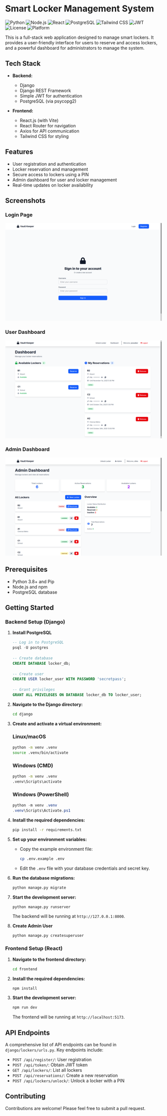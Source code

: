 # Smart Locker Management System

![Python](https://img.shields.io/badge/python-3.8+-blue.svg)
![Node.js](https://img.shields.io/badge/node.js-18+-green.svg)
![React](https://img.shields.io/badge/react-18+-blue.svg)
![PostgreSQL](https://img.shields.io/badge/postgresql-14+-blue.svg)
![Tailwind CSS](https://img.shields.io/badge/tailwindcss-3+-teal.svg)
![JWT](https://img.shields.io/badge/JWT-secure-orange.svg)
![License](https://img.shields.io/badge/license-MIT-green.svg)
![Platform](https://img.shields.io/badge/platform-Windows%20%7C%20macOS%20%7C%20Linux-lightgrey.svg)

This is a full-stack web application designed to manage smart lockers. It provides a user-friendly interface for users to reserve and access lockers, and a powerful dashboard for administrators to manage the system.

## Tech Stack

- **Backend:**
  - Django
  - Django REST Framework
  - Simple JWT for authentication
  - PostgreSQL (via psycopg2)

- **Frontend:**
  - React.js (with Vite)
  - React Router for navigation
  - Axios for API communication
  - Tailwind CSS for styling

## Features

- User registration and authentication
- Locker reservation and management
- Secure access to lockers using a PIN
- Admin dashboard for user and locker management
- Real-time updates on locker availability

## Screenshots

### Login Page
![Login Page](screenshots/20251020_14h51m41s_grim.png)

### User Dashboard
![User Dashboard](screenshots/20251020_14h51m36s_grim.png)

### Admin Dashboard
![Admin Dashboard](screenshots/20251020_14h52m00s_grim.png)

## Prerequisites

- Python 3.8+ and Pip
- Node.js and npm
- PostgreSQL database

## Getting Started

### Backend Setup (Django)

1.  **Install PostgreSQL**
    ```sql
    -- Log in to PostgreSQL
    psql -U postgres

    -- Create database
    CREATE DATABASE locker_db;

    -- Create user
    CREATE USER locker_user WITH PASSWORD 'secretpass';

    -- Grant privileges
    GRANT ALL PRIVILEGES ON DATABASE locker_db TO locker_user;
    ```
2.  **Navigate to the Django directory:**
    ```bash
    cd django
    ```

3.  **Create and activate a virtual environment:**

    ### Linux/macOS
    ```bash
    python -m venv .venv
    source .venv/bin/activate
    ```
    ### Windows (CMD)
    ```cmd
    python -m venv .venv
    .venv\Scripts\activate
    ```
    ### Windows (PowerShell)
    ```powershell
    python -m venv .venv
    .venv\Scripts\Activate.ps1
    ```

4.  **Install the required dependencies:**
    ```bash
    pip install -r requirements.txt
    ```

5.  **Set up your environment variables:**
    - Copy the example environment file:
      ```bash
      cp .env.example .env
      ```
    - Edit the `.env` file with your database credentials and secret key.

6.  **Run the database migrations:**
    ```bash
    python manage.py migrate
    ```

7.  **Start the development server:**
    ```bash
    python manage.py runserver
    ```
    The backend will be running at `http://127.0.0.1:8000`.

8. **Create Admin User**
    ```bash
    python manage.py createsuperuser
    ```

### Frontend Setup (React)

1.  **Navigate to the frontend directory:**
    ```bash
    cd frontend
    ```

2.  **Install the required dependencies:**
    ```bash
    npm install
    ```

3.  **Start the development server:**
    ```bash
    npm run dev
    ```
    The frontend will be running at `http://localhost:5173`.

## API Endpoints

A comprehensive list of API endpoints can be found in `django/lockers/urls.py`. Key endpoints include:

- `POST /api/register/`: User registration
- `POST /api/token/`: Obtain JWT token
- `GET /api/lockers/`: List all lockers
- `POST /api/reservations/`: Create a new reservation
- `POST /api/lockers/unlock/`: Unlock a locker with a PIN

## Contributing

Contributions are welcome! Please feel free to submit a pull request.
